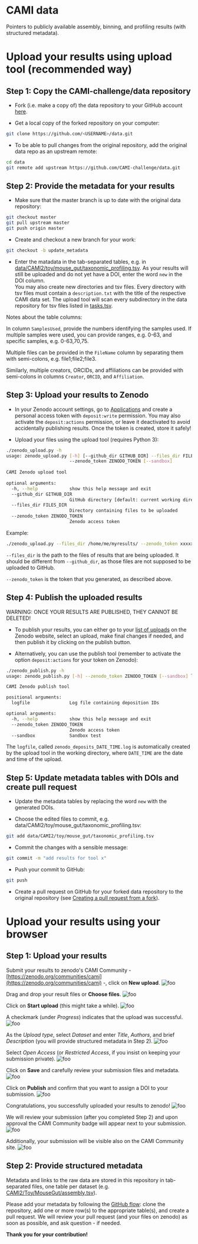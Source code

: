 # CAMI data
Pointers to publicly available assembly, binning, and profiling results (with structured metadata).

# Upload your results using upload tool (recommended way)

## Step 1: Copy the CAMI-challenge/data repository

* Fork (i.e. make a copy of) the data repository to your GitHub account [here](https://github.com/CAMI-challenge/data/fork).

* Get a local copy of the forked repository on your computer:
~~~BASH
git clone https://github.com/<USERNAME>/data.git
~~~

* To be able to pull changes from the original repository, add the original data repo as an upstream remote:
~~~BASH
cd data
git remote add upstream https://github.com/CAMI-challenge/data.git
~~~

## Step 2: Provide the metadata for your results

* Make sure that the master branch is up to date with the original data repository:
~~~BASH
git checkout master
git pull upstream master
git push origin master
~~~

* Create and checkout a new branch for your work:
~~~BASH
git checkout -b update_metadata
~~~

* Enter the matadata in the tab-separated tables, e.g. in [data/CAMI2/toy/mouse_gut/taxonomic_profiling.tsv](data/CAMI2/toy/mouse_gut/taxonomic_profiling.tsv). As your results will still be uploaded and do not yet have a DOI, enter the word `new` in the DOI column.\
You may also create new directories and tsv files. Every directory with tsv files must contain a `description.txt` with the title of the respective CAMI data set. The upload tool will scan every subdirectory in the data repository for tsv files listed in [tasks.tsv](tasks.tsv). 

Notes about the table columns:

In column `SamplesUsed`, provide the numbers identifying the samples used. If multiple samples were used, you can provide ranges, e.g. 0-63, and specific samples, e.g. 0-63,70,75.

Multiple files can be provided in the `FileName` column by separating them with semi-colons, e.g. file1;file2;file3.

Similarly, multiple creators, ORCIDs, and affiliations can be provided with semi-colons in columns `Creator`, `ORCID`, and `Affiliation`.
 

## Step 3: Upload your results to Zenodo

* In your Zenodo account settings, go to [Applications](https://zenodo.org/account/settings/applications/) and create a personal access token with `deposit:write` permission. You may also activate the `deposit:actions` permission, or leave it deactivated to avoid accidentally publishing results. Once the token is created, store it safely!


* Upload your files using the upload tool (requires Python 3):

~~~BASH
./zenodo_upload.py -h
usage: zenodo_upload.py [-h] [--github_dir GITHUB_DIR] --files_dir FILES_DIR
                        --zenodo_token ZENODO_TOKEN [--sandbox]                                                                                                                                                   
                                                                                                                                                                                                                  
CAMI Zenodo upload tool                                                                                                                                                                                           
                                                                                                                                                                                                                  
optional arguments:                                                                                                                                                                                               
  -h, --help            show this help message and exit                                                                                                                                                           
  --github_dir GITHUB_DIR                                                                                                                                                                                         
                        GitHub directory [default: current working directory]                                                                                                                                     
  --files_dir FILES_DIR                                                                                                                                                                                           
                        Directory containing files to be uploaded                                                                                                                                                 
  --zenodo_token ZENODO_TOKEN                                                                                                                                                                                     
                        Zenodo access token
~~~

Example:
~~~BASH
./zenodo_upload.py --files_dir /home/me/myresults/ --zenodo_token xxxxxxxxxxxxxxxxxxxxxxxxxxxxxxxxxxxxxxxxxxxxxxxxxxxxxxxxxxxx
~~~

`--files_dir` is the path to the files of results that are being uploaded. It should be different from `--github_dir`, as those files are not supposed to be uploaded to GitHub. 

`--zenodo_token` is the token that you generated, as described above.


## Step 4: Publish the uploaded results

WARNING: ONCE YOUR RESULTS ARE PUBLISHED, THEY CANNOT BE DELETED!

* To publish your results, you can either go to your [list of uploads](https://zenodo.org/deposit) on the Zenodo website, select an upload, make final changes if needed, and then publish it by clicking on the publish button.

* Alternatively, you can use the publish tool (remember to activate the option `deposit:actions` for your token on Zenodo):

~~~BASH
./zenodo_publish.py -h
usage: zenodo_publish.py [-h] --zenodo_token ZENODO_TOKEN [--sandbox] logfile

CAMI Zenodo publish tool

positional arguments:
  logfile               Log file containing deposition IDs

optional arguments:
  -h, --help            show this help message and exit
  --zenodo_token ZENODO_TOKEN
                        Zenodo access token
  --sandbox             Sandbox test
~~~

The `logfile`, called `zenodo_deposits_DATE_TIME.log` is automatically created by the upload tool in the working directory, where `DATE_TIME` are the date and time of the upload.


## Step 5: Update metadata tables with DOIs and create pull request 

* Update the metadata tables by replacing the word `new` with the generated DOIs.

* Choose the edited files to commit, e.g. data/CAMI2/toy/mouse_gut/taxonomic_profiling.tsv:
~~~BASH
git add data/CAMI2/toy/mouse_gut/taxonomic_profiling.tsv
~~~

* Commit the changes with a sensible message:
~~~BASH
git commit -m "add results for tool x"
~~~

* Push your commit to GitHub:
~~~BASH
git push
~~~

* Create a pull request on GitHub for your forked data repository to the original repository (see [Creating a pull request from a fork](https://help.github.com/en/github/collaborating-with-issues-and-pull-requests/creating-a-pull-request-from-a-fork)).


# Upload your results using your browser

## Step 1: Upload your results

Submit your results to zenodo's CAMI Community - [https://zenodo.org/communities/cami](https://zenodo.org/communities/cami) -, click on **New upload**.
![foo](https://raw.githubusercontent.com/CAMI-challenge/data/master/_tutorial/z01.png)

Drag and drop your result files or **Choose files**.
![foo](https://raw.githubusercontent.com/CAMI-challenge/data/master/_tutorial/z02.png)

Click on **Start upload** (this might take a while).
![foo](https://raw.githubusercontent.com/CAMI-challenge/data/master/_tutorial/z03.png)

A checkmark (under *Progress*) indicates that the upload was successful.
![foo](https://raw.githubusercontent.com/CAMI-challenge/data/master/_tutorial/z04.png)

As the *Upload type*, select *Dataset* and enter *Title*, *Authors*, and brief *Description* (you will provide structured metadata in Step 2).
![foo](https://raw.githubusercontent.com/CAMI-challenge/data/master/_tutorial/z05.png)

Select *Open Access* (or *Restricted Access*, if you insist on keeping your submission private).
![foo](https://raw.githubusercontent.com/CAMI-challenge/data/master/_tutorial/z06.png)

Click on **Save** and carefully review your submission files and metadata.
![foo](https://raw.githubusercontent.com/CAMI-challenge/data/master/_tutorial/z07.png)

Click on **Publish** and confirm that you want to assign a DOI to your submission.
![foo](https://raw.githubusercontent.com/CAMI-challenge/data/master/_tutorial/z08.png)

Congratulations, you successfully uploaded your results to zenodo!
![foo](https://raw.githubusercontent.com/CAMI-challenge/data/master/_tutorial/z09.png)

We will review your submission (after you completed Step 2) and upon approval the CAMI Community badge will appear next to your submission.
![foo](https://raw.githubusercontent.com/CAMI-challenge/data/master/_tutorial/z10.png)

Additionally, your submission will be visible also on the CAMI Community site.
![foo](https://raw.githubusercontent.com/CAMI-challenge/data/master/_tutorial/z11.png)


## Step 2: Provide structured metadata

Metadata and links to the raw data are stored in this repository in tab-separated files, one table per dataset (e.g. [CAMI2/Toy/MouseGut/assembly.tsv](https://github.com/CAMI-challenge/data/blob/master/CAMI2/Toy/MouseGut/assembly.tsv)).

Please add your metadata by following the [GitHub flow](https://guides.github.com/introduction/flow/): clone the repository, add one or more row(s) to the appropriate table(s), and create a pull request.
We will review your pull request (and your files on zenodo) as soon as possible, and ask question - if needed.

**Thank you for your contribution!**

